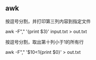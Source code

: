 ## awk

按逗号分割，并打印第三列内容到指定文件

awk -F"," '{print $3}' input.txt > out.txt

按逗号分割，取出第十列小于1的所有行

awk -F"," '$10<1{print $0}' > out.txt
